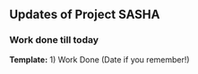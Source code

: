 ## Updates of Project SASHA
### Work done till today

**Template:** 1) Work Done (Date if you remember!)
